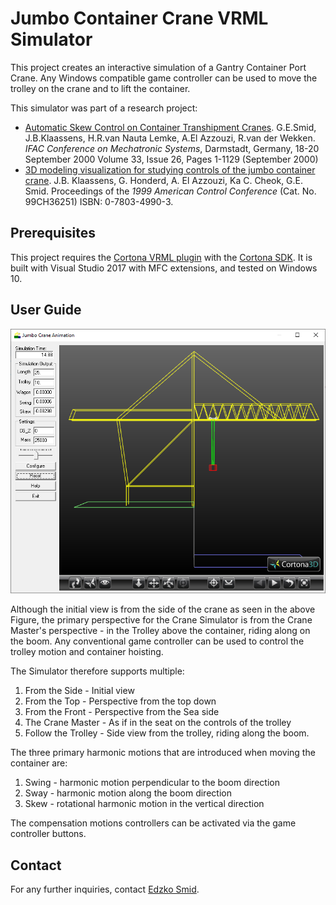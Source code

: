 # Jumbo Container Crane VRML Simulator #

This project creates an interactive simulation of a Gantry Container Port Crane. Any Windows compatible game controller can be used to move the trolley on the crane and to lift the container.

This simulator was part of a research project:


- [Automatic Skew Control on Container Transhipment Cranes](https://doi.org/10.1016/S1474-6670(17)39272-8 "IFAC Paper"). G.E.Smid, J.B.Klaassens, H.R.van Nauta Lemke, A.El Azzouzi, R.van der Wekken. *IFAC Conference on Mechatronic Systems*, Darmstadt, Germany, 18-20 September 2000
Volume 33, Issue 26,
Pages 1-1129 (September 2000)
- [3D modeling visualization for studying controls of the jumbo container crane](https://ieeexplore.ieee.org/document/786141 "ACC 1999"). J.B. Klaassens, G. Honderd, A. El Azzouzi, Ka C. Cheok, G.E. Smid. Proceedings of the *1999 American Control Conference* (Cat. No. 99CH36251) ISBN: 0-7803-4990-3.

 

## Prerequisites ##

This project requires the [Cortona VRML plugin](http://www.cortona3d.com/en/cortona3d-viewer-download "Cortona plugin download") with the [Cortona SDK](http://download.cortona3d.com/238/edb2b7ad7a30b72d1c2ba364c161ea81/Cortona_SDK_41.zip "Cortona SDK 4.1"). 
It is built with Visual Studio 2017 with MFC extensions, and tested on Windows 10.

## User Guide ##

![](hlp/jccvrml_gui.png)

Although the initial view is from the side of the crane as seen in the above Figure, the primary perspective for the Crane Simulator is from the Crane Master's perspective - in the Trolley above the container, riding along on the boom. Any conventional game controller can be used to control the trolley motion and container hoisting.

The Simulator therefore supports multiple:

1. From the Side - Initial view
2. From the Top - Perspective from the top down
3. From the Front - Perspective from the Sea side
4. The Crane Master - As if in the seat on the controls of the trolley
5. Follow the Trolley - Side view from the trolley, riding along the boom.

The three primary harmonic motions that are introduced when moving the container are:

1. Swing - harmonic motion perpendicular to the boom direction
2. Sway - harmonic motion along the boom direction
3. Skew - rotational harmonic motion in the vertical direction

The compensation motions controllers can be activated via the game controller buttons.


## Contact ##

For any further inquiries, contact [Edzko Smid](mailto:Edzko.Smid@tecontrol.us "G. Edzko Smid, Ph.D.").